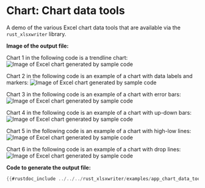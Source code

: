 # Chart: Chart data tools

A demo of the various Excel chart data tools that are available via the
`rust_xlsxwriter` library.


**Image of the output file:**

Chart 1 in the following code is a trendline chart:
![Image of Excel chart generated by sample code](../../images/chart_data_tools1.png)

Chart 2 in the following code is an example of a chart with data labels and markers:
![Image of Excel chart generated by sample code](../../images/chart_data_tools2.png)

Chart 3 in the following code is an example of a chart with error bars:
![Image of Excel chart generated by sample code](../../images/chart_data_tools3.png)

Chart 4 in the following code is an example of a chart with up-down bars:
![Image of Excel chart generated by sample code](../../images/chart_data_tools4.png)

Chart 5 in the following code is an example of a chart with high-low lines:
![Image of Excel chart generated by sample code](../../images/chart_data_tools5.png)

Chart 6 in the following code is an example of a chart with drop lines:
![Image of Excel chart generated by sample code](../../images/chart_data_tools6.png)

**Code to generate the output file:**

```rust
{{#rustdoc_include ../../../rust_xlsxwriter/examples/app_chart_data_tools.rs:8:}}
```